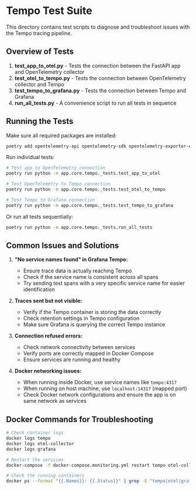 # Tempo Test Suite

This directory contains test scripts to diagnose and troubleshoot issues with the Tempo tracing pipeline.

## Overview of Tests

1. **test_app_to_otel.py** - Tests the connection between the FastAPI app and OpenTelemetry collector
2. **test_otel_to_tempo.py** - Tests the connection between OpenTelemetry collector and Tempo
3. **test_tempo_to_grafana.py** - Tests the connection between Tempo and Grafana
4. **run_all_tests.py** - A convenience script to run all tests in sequence

## Running the Tests

Make sure all required packages are installed:

```bash
poetry add opentelemetry-api opentelemetry-sdk opentelemetry-exporter-otlp requests
```

Run individual tests:

```bash
# Test app to OpenTelemetry connection
poetry run python -m app.core.tempo._tests.test_app_to_otel

# Test OpenTelemetry to Tempo connection
poetry run python -m app.core.tempo._tests.test_otel_to_tempo

# Test Tempo to Grafana connection
poetry run python -m app.core.tempo._tests.test_tempo_to_grafana
```

Or run all tests sequentially:

```bash
poetry run python -m app.core.tempo._tests.run_all_tests
```

## Common Issues and Solutions

1. **"No service names found" in Grafana Tempo:**
   - Ensure trace data is actually reaching Tempo
   - Check if the service name is consistent across all spans
   - Try sending test spans with a very specific service name for easier identification

2. **Traces sent but not visible:**
   - Verify if the Tempo container is storing the data correctly
   - Check retention settings in Tempo configuration
   - Make sure Grafana is querying the correct Tempo instance

3. **Connection refused errors:**
   - Check network connectivity between services
   - Verify ports are correctly mapped in Docker Compose
   - Ensure services are running and healthy

4. **Docker networking issues:**
   - When running inside Docker, use service names like `tempo:4317`
   - When running on host machine, use `localhost:14317` (mapped port)
   - Check Docker network configurations and ensure the app is on same network as services

## Docker Commands for Troubleshooting

```bash
# Check container logs
docker logs tempo
docker logs otel-collector
docker logs grafana

# Restart the services
docker-compose -f docker-compose.monitoring.yml restart tempo otel-collector grafana

# Check the running containers
docker ps --format "{{.Names}}: {{.Status}}" | grep -E "tempo|otel|grafana"
```
